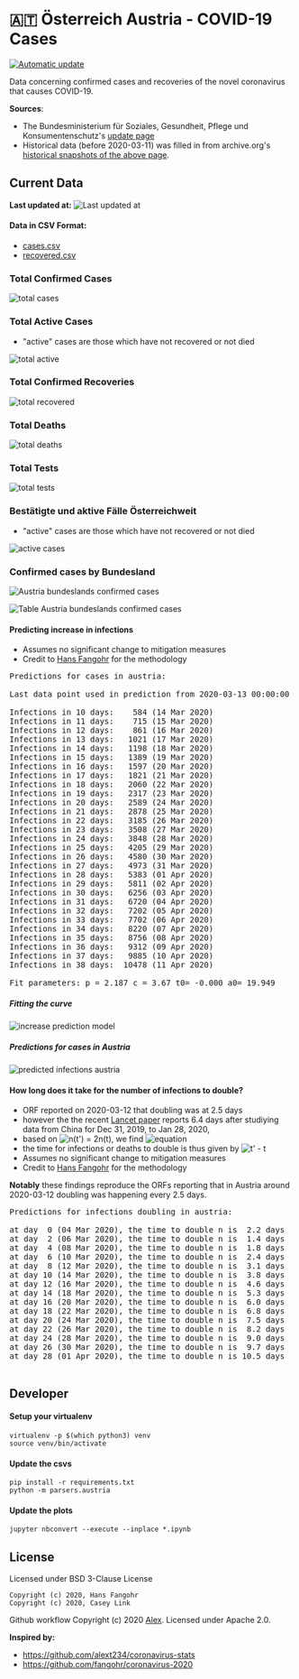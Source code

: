 # 🇦🇹 Österreich Austria - COVID-19 Cases

[![Automatic update](https://github.com/Ramblurr/Austria-COVID-19/workflows/Automatic%20update/badge.svg)](https://github.com/Ramblurr/Austria-COVID-19/actions?query=workflow%3A%22Automatic+update%22)

Data concerning confirmed cases and recoveries of the novel coronavirus that causes COVID-19.

**Sources**:
  * The Bundesministerium für Soziales, Gesundheit, Pflege und Konsumentenschutz's [update page](https://www.sozialministerium.at/Informationen-zum-Coronavirus/Neuartiges-Coronavirus-(2019-nCov).html)
  * Historical data (before 2020-03-11) was filled in from archive.org's [historical snapshots of the above page](https://web.archive.org/web/*/https://www.sozialministerium.at/Informationen-zum-Coronavirus/Neuartiges-Coronavirus-(2019-nCov).html).


## Current Data

**Last updated at:** ![Last updated at](./images/updated-date.svg)

#### Data in CSV Format:

* [cases.csv](./data/cases.csv)
* [recovered.csv](./data/recovered.csv)

### Total Confirmed Cases

![total cases](./images/total-cases.svg)

### Total Active Cases

- "active" cases are those which have not recovered or not died

![total active](./images/total-active.svg)

### Total Confirmed Recoveries

![total recovered](./images/total-recovered.svg)

### Total Deaths

![total deaths](./images/total-deaths.svg)

### Total Tests

![total tests](./images/total-tests.svg)

### Bestätigte und aktive Fälle Österreichweit

- "active" cases are those which have not recovered or not died

![active cases](./images/country-cases.svg)

### Confirmed cases by Bundesland

![Austria bundeslands confirmed cases](./images/states-cases.svg)

![Table Austria bundeslands confirmed cases](./images/states-cases-table.png)

#### Predicting increase in infections

- Assumes no significant change to mitigation measures 
- Credit to [Hans Fangohr](https://github.com/fangohr/coronavirus-2020) for the methodology

[table1]: start
<pre>
Predictions for cases in austria:

Last data point used in prediction from 2020-03-13 00:00:00

Infections in 10 days:    584 (14 Mar 2020)
Infections in 11 days:    715 (15 Mar 2020)
Infections in 12 days:    861 (16 Mar 2020)
Infections in 13 days:   1021 (17 Mar 2020)
Infections in 14 days:   1198 (18 Mar 2020)
Infections in 15 days:   1389 (19 Mar 2020)
Infections in 16 days:   1597 (20 Mar 2020)
Infections in 17 days:   1821 (21 Mar 2020)
Infections in 18 days:   2060 (22 Mar 2020)
Infections in 19 days:   2317 (23 Mar 2020)
Infections in 20 days:   2589 (24 Mar 2020)
Infections in 21 days:   2878 (25 Mar 2020)
Infections in 22 days:   3185 (26 Mar 2020)
Infections in 23 days:   3508 (27 Mar 2020)
Infections in 24 days:   3848 (28 Mar 2020)
Infections in 25 days:   4205 (29 Mar 2020)
Infections in 26 days:   4580 (30 Mar 2020)
Infections in 27 days:   4973 (31 Mar 2020)
Infections in 28 days:   5383 (01 Apr 2020)
Infections in 29 days:   5811 (02 Apr 2020)
Infections in 30 days:   6256 (03 Apr 2020)
Infections in 31 days:   6720 (04 Apr 2020)
Infections in 32 days:   7202 (05 Apr 2020)
Infections in 33 days:   7702 (06 Apr 2020)
Infections in 34 days:   8220 (07 Apr 2020)
Infections in 35 days:   8756 (08 Apr 2020)
Infections in 36 days:   9312 (09 Apr 2020)
Infections in 37 days:   9885 (10 Apr 2020)
Infections in 38 days:  10478 (11 Apr 2020)

Fit parameters: p = 2.187 c = 3.67 t0= -0.000 a0= 19.949
</pre>
[table1]: end


##### Fitting the curve
![increase prediction model](images/infections-with-model-fit.svg)

##### Predictions for cases in Austria

![predicted infections austria](images/infections-with-forecast.svg)

#### How long does it take for the number of infections to double?

- ORF reported on 2020-03-12 that doubling was at 2.5 days
- however the the recent [Lancet paper](https://www.thelancet.com/journals/lancet/article/PIIS0140-6736(20)30260-9/fulltext) reports 6.4 days after studiying data from China for Dec 31, 2019, to Jan 28, 2020,
- based on ![n(t') =  2n(t)](https://render.githubusercontent.com/render/math?math=n(t')%20%3D%20%202n(t)), we find ![equation](https://render.githubusercontent.com/render/math?math=t'%20%3D%20%5Cleft%28%282%28t-t_0%29%5Ep%2B%5Cfrac%7Ba_0%7D%7Bc%7D%5Cright%29%5E%5Cfrac%7B1%7D%7Bp%7D%20%2B%20t_0)
- the time for infections or deaths to double is thus given by ![t' - t](https://render.githubusercontent.com/render/math?math=t'%20-%20t)
- Assumes no significant change to mitigation measures 
- Credit to [Hans Fangohr](https://github.com/fangohr/coronavirus-2020) for the methodology

**Notably** these findings reproduce the ORFs reporting that in Austria around 2020-03-12 doubling was happening every 2.5 days.

[table2]: start
<pre>
Predictions for infections doubling in austria:

at day  0 (04 Mar 2020), the time to double n is  2.2 days
at day  2 (06 Mar 2020), the time to double n is  1.4 days
at day  4 (08 Mar 2020), the time to double n is  1.8 days
at day  6 (10 Mar 2020), the time to double n is  2.4 days
at day  8 (12 Mar 2020), the time to double n is  3.1 days
at day 10 (14 Mar 2020), the time to double n is  3.8 days
at day 12 (16 Mar 2020), the time to double n is  4.6 days
at day 14 (18 Mar 2020), the time to double n is  5.3 days
at day 16 (20 Mar 2020), the time to double n is  6.0 days
at day 18 (22 Mar 2020), the time to double n is  6.8 days
at day 20 (24 Mar 2020), the time to double n is  7.5 days
at day 22 (26 Mar 2020), the time to double n is  8.2 days
at day 24 (28 Mar 2020), the time to double n is  9.0 days
at day 26 (30 Mar 2020), the time to double n is  9.7 days
at day 28 (01 Apr 2020), the time to double n is 10.5 days

</pre>
[table2]: end

## Developer

#### Setup your virtualenv

```console
virtualenv -p $(which python3) venv
source venv/bin/activate
```

#### Update the csvs

```console
pip install -r requirements.txt
python -m parsers.austria
```

#### Update the plots

```console
jupyter nbconvert --execute --inplace *.ipynb
```

## License
Licensed under BSD 3-Clause License

```
Copyright (c) 2020, Hans Fangohr
Copyright (c) 2020, Casey Link
```

Github workflow Copyright (c) 2020 [Alex](https://github.com/alext234). Licensed under Apache 2.0.

**Inspired by:**

* https://github.com/alext234/coronavirus-stats
* https://github.com/fangohr/coronavirus-2020


